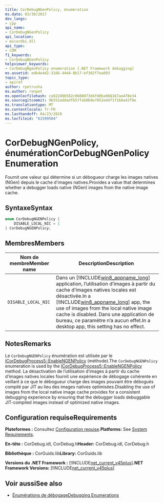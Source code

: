 ```yaml
---
title: CorDebugNGenPolicy, énumération
ms.date: 03/30/2017
dev_langs:
- cpp
api_name:
- CorDebugNGenPolicy
api_location:
- mscordbi.dll
api_type:
- COM
f1_keywords:
- CorDebugNGenPolicy
helpviewer_keywords:
- CorDebugNgenPolicy enumeration [.NET Framework debugging]
ms.assetid: edb4e4d2-3166-44d4-8b17-bf302f7ea093
topic_type:
- apiref
author: rpetrusha
ms.author: ronpet
ms.openlocfilehash: ca922d8b582c0608073d4fd0ba986167ae470e34
ms.sourcegitcommit: 9b552addadfb57fab0b9e7852ed4f1f1b8a42f8e
ms.translationtype: MT
ms.contentlocale: fr-FR
ms.lasthandoff: 04/23/2019
ms.locfileid: "61599504"
---
```

# <a name="cordebugngenpolicy-enumeration"></a><span data-ttu-id="d2fac-102">CorDebugNGenPolicy, énumération</span><span class="sxs-lookup"><span data-stu-id="d2fac-102">CorDebugNGenPolicy Enumeration</span></span>
<span data-ttu-id="d2fac-103">Fournit une valeur qui détermine si un débogueur charge les images natives (NGen) depuis le cache d'images natives.</span><span class="sxs-lookup"><span data-stu-id="d2fac-103">Provides a value that determines whether a debugger loads native (NGen) images from the native image cache.</span></span>  
  
## <a name="syntax"></a><span data-ttu-id="d2fac-104">Syntaxe</span><span class="sxs-lookup"><span data-stu-id="d2fac-104">Syntax</span></span>  
  
```cpp
enum CorDebugNGENPolicy {  
    DISABLE_LOCAL_NIC = 1  
} CorDebugNGENPolicy;  
```  
  
## <a name="members"></a><span data-ttu-id="d2fac-105">Membres</span><span class="sxs-lookup"><span data-stu-id="d2fac-105">Members</span></span>  
  
|<span data-ttu-id="d2fac-106">Nom de membre</span><span class="sxs-lookup"><span data-stu-id="d2fac-106">Member name</span></span>|<span data-ttu-id="d2fac-107">Description</span><span class="sxs-lookup"><span data-stu-id="d2fac-107">Description</span></span>|  
|-----------------|-----------------|  
|`DISABLE_LOCAL_NIC`|<span data-ttu-id="d2fac-108">Dans un [!INCLUDE[win8_appname_long](../../../../includes/win8-appname-long-md.md)] application, l’utilisation d’images à partir du cache d’images natives locales est désactivée.</span><span class="sxs-lookup"><span data-stu-id="d2fac-108">In a [!INCLUDE[win8_appname_long](../../../../includes/win8-appname-long-md.md)] app, the use of images from the local native image cache is disabled.</span></span> <span data-ttu-id="d2fac-109">Dans une application de bureau, ce paramètre n’a aucun effet.</span><span class="sxs-lookup"><span data-stu-id="d2fac-109">In a desktop app, this setting has no effect.</span></span>|  
  
## <a name="remarks"></a><span data-ttu-id="d2fac-110">Notes</span><span class="sxs-lookup"><span data-stu-id="d2fac-110">Remarks</span></span>  
 <span data-ttu-id="d2fac-111">Le `CorDebugNGENPolicy` énumération est utilisée par le [ICorDebugProcess5::EnableNGENPolicy](../../../../docs/framework/unmanaged-api/debugging/icordebugprocess5-enablengenpolicy-method.md) (méthode).</span><span class="sxs-lookup"><span data-stu-id="d2fac-111">The `CorDebugNGENPolicy` enumeration is used by the [ICorDebugProcess5::EnableNGENPolicy](../../../../docs/framework/unmanaged-api/debugging/icordebugprocess5-enablengenpolicy-method.md) method.</span></span> <span data-ttu-id="d2fac-112">La désactivation de l’utilisation d’images à partir du cache d’images natives locales fournit une expérience de débogage cohérente en veillant à ce que le débogueur charge des images pouvant être débogués compilé par JIT au lieu des images natives optimisées.</span><span class="sxs-lookup"><span data-stu-id="d2fac-112">Disabling the use of images from the local native image cache provides for a consistent debugging experience by ensuring that the debugger loads debuggable JIT-compiled images instead of optimized native images.</span></span>  
  
## <a name="requirements"></a><span data-ttu-id="d2fac-113">Configuration requise</span><span class="sxs-lookup"><span data-stu-id="d2fac-113">Requirements</span></span>  
 <span data-ttu-id="d2fac-114">**Plateformes :** Consultez [Configuration requise](../../../../docs/framework/get-started/system-requirements.md).</span><span class="sxs-lookup"><span data-stu-id="d2fac-114">**Platforms:** See [System Requirements](../../../../docs/framework/get-started/system-requirements.md).</span></span>  
  
 <span data-ttu-id="d2fac-115">**En-tête :** CorDebug.idl, CorDebug.h</span><span class="sxs-lookup"><span data-stu-id="d2fac-115">**Header:** CorDebug.idl, CorDebug.h</span></span>  
  
 <span data-ttu-id="d2fac-116">**Bibliothèque :** CorGuids.lib</span><span class="sxs-lookup"><span data-stu-id="d2fac-116">**Library:** CorGuids.lib</span></span>  
  
 <span data-ttu-id="d2fac-117">**Versions du .NET Framework :** [!INCLUDE[net_current_v45plus](../../../../includes/net-current-v45plus-md.md)]</span><span class="sxs-lookup"><span data-stu-id="d2fac-117">**.NET Framework Versions:** [!INCLUDE[net_current_v45plus](../../../../includes/net-current-v45plus-md.md)]</span></span>  
  
## <a name="see-also"></a><span data-ttu-id="d2fac-118">Voir aussi</span><span class="sxs-lookup"><span data-stu-id="d2fac-118">See also</span></span>

- [<span data-ttu-id="d2fac-119">Énumérations de débogage</span><span class="sxs-lookup"><span data-stu-id="d2fac-119">Debugging Enumerations</span></span>](../../../../docs/framework/unmanaged-api/debugging/debugging-enumerations.md)
